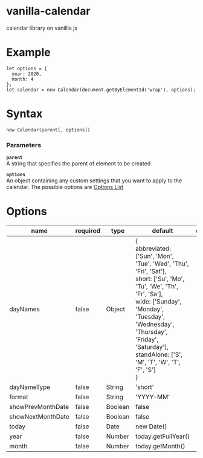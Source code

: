 # vanilla-calendar
calendar library on vanillia js

# Example
```
let options = {
  year: 2020,
  month: 4
};
let calendar = new Calendar(document.getByElementId('wrap'), options);
```

# Syntax
`new Calendar(parent[, options])`

### Parameters
**`parent`**  
A string that specifies the parent of element to be created

**`options`**  
An object containing any custom settings that you want to apply to the calendar. The possible options are [Options List](#options)


# Options
| name              | required | type    | default                                                                                                                                                                                                                                                                                                                                     | description |
|-------------------|----------|---------|---------------------------------------------------------------------------------------------------------------------------------------------------------------------------------------------------------------------------------------------------------------------------------------------------------------------------------------------|-------------|
| dayNames          | false    | Object  | {<br>    abbreviated: ['Sun', 'Mon', 'Tue', 'Wed', 'Thu', 'Fri', 'Sat'],                <br>    short: ['Su', 'Mo', 'Tu', 'We', 'Th', 'Fr', 'Sa'],                <br>    wide: ['Sunday', 'Monday', 'Tuesday', 'Wednesday', 'Thursday', 'Friday', 'Saturday'],                <br>    standAlone: ['S', 'M', 'T', 'W', 'T', 'F', 'S']<br>} |             |
| dayNameType       | false    | String  | 'short'                                                                                                                                                                                                                                                                                                                                     |             |
| format            | false    | String  | 'YYYY-MM'                                                                                                                                                                                                                                                                                                                                   |             |
| showPrevMonthDate | false    | Boolean | false                                                                                                                                                                                                                                                                                                                                       |             |
| showNextMonthDate | false    | Boolean | false                                                                                                                                                                                                                                                                                                                                       |             |
| today             | false    | Date    | new Date()                                                                                                                                                                                                                                                                                                                                  |             |
| year              | false    | Number  | today.getFullYear()                                                                                                                                                                                                                                                                                                                         |             |
| month             | false    | Number  | today.getMonth()                                                                                                                                                                                                                                                                                                                            |             |
